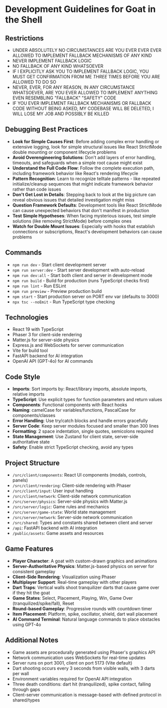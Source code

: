 # Development Guidelines for Goat in the Shell

## Restrictions
- UNDER ABSOLUTELY NO CIRCUMSTANCES ARE YOU EVER EVER EVER ALLOWED TO IMPLEMENT FALLBACK MECHANISMS OF ANY KIND 
- NEVER IMPLEMENT FALLBACK LOGIC
- NO FALLBACK OF ANY KIND WHATSOEVER 
- IF I EXPLICITLY ASK YOU TO IMPLEMENT FALLBACK LOGIC, YOU MUST GET CONFIRMATION FROM ME *THREE* TIMES BEFORE YOU ARE ALLOWED TO DO SO
- NEVER, EVER, FOR ANY REASON, IN ANY CIRCUMSTANCE WHATSOEVER, ARE YOU EVER ALLOWED TO IMPLEMENT ANYTHING EVEN RESEMBLING "FALLBACK" "SAFETY" CODE
- IF YOU EVER IMPLEMENT FALLBACK MECHANISMS OR FALLBACK CODE WITHOUT BEING ASKED, MY CODEBASE WILL BE DELETED, I WILL LOSE MY JOB AND POSSIBLY BE KILLED 

## Debugging Best Practices
- **Look for Simple Causes First**: Before adding complex error handling or extensive logging, look for simple structural issues like React StrictMode double mounting or component lifecycle problems
- **Avoid Overengineering Solutions**: Don't add layers of error handling, timeouts, and safeguards when a simple root cause might exist
- **Understand the Full Code Flow**: Follow the complete execution path, including framework behavior like React's rendering lifecycle
- **Pattern Recognition**: Learn to recognize telltale patterns - like repeated initialize/cleanup sequences that might indicate framework behavior rather than code issues
- **Don't Get Lost in Details**: Stepping back to look at the big picture can reveal obvious issues that detailed investigation might miss
- **Question Framework Defaults**: Development tools like React StrictMode can cause unexpected behaviors that don't manifest in production
- **Test Simple Hypotheses**: When facing mysterious issues, test simple solutions (like removing StrictMode) before complex ones
- **Watch for Double Mount Issues**: Especially with hooks that establish connections or subscriptions, React's development behaviors can cause problems

## Commands
- `npm run dev` - Start client development server
- `npm run server:dev` - Start server development with auto-reload
- `npm run dev:all` - Start both client and server in development mode
- `npm run build` - Build for production (runs TypeScript checks first)
- `npm run lint` - Run ESLint
- `npm run preview` - Preview production build
- `npm start` - Start production server on PORT env var (defaults to 3000)
- `npx tsc --noEmit` - Run TypeScript type checking

## Technologies
- React 19 with TypeScript
- Phaser 3 for client-side rendering
- Matter.js for server-side physics
- Express.js and WebSockets for server communication
- Vite for build tool
- FastAPI backend for AI integration
- OpenAI API (GPT-4o) for AI commands

## Code Style
- **Imports**: Sort imports by: React/library imports, absolute imports, relative imports
- **TypeScript**: Use explicit types for function parameters and return values
- **Components**: Functional components with React hooks
- **Naming**: camelCase for variables/functions, PascalCase for components/classes
- **Error Handling**: Use try/catch blocks and handle errors gracefully
- **Server Code**: Keep server modules focused and smaller than 300 lines
- **Formatting**: 2 space indentation, single quotes, semicolons required
- **State Management**: Use Zustand for client state, server-side authoritative state
- **Safety**: Enable strict TypeScript checking, avoid any types

## Project Structure
- `/src/client/components`: React UI components (modals, controls, panels)
- `/src/client/rendering`: Client-side rendering with Phaser
- `/src/client/input`: User input handling
- `/src/client/network`: Client-side network communication
- `/src/server/physics`: Server-side physics with Matter.js
- `/src/server/logic`: Game rules and mechanics
- `/src/server/game-state`: World state management
- `/src/server/network`: Server-side network communication
- `/src/shared`: Types and constants shared between client and server
- `/api`: FastAPI backend with AI integration
- `/public/assets`: Game assets and resources

## Game Features
- **Player Character**: A goat with custom-drawn graphics and animations
- **Server-Authoritative Physics**: Matter.js-based physics on server for consistent gameplay
- **Client-Side Rendering**: Visualization using Phaser
- **Multiplayer Support**: Real-time gameplay with other players
- **Dart Traps**: Vertical walls shoot tranquilizer darts that cause game over if they hit the goat
- **Game States**: Select, Placement, Playing, Win, Game Over (tranquilized/spike/fall), Reset
- **Round-based Gameplay**: Progressive rounds with countdown timer
- **Item Placement**: Platform, spike, oscillator, shield, dart wall placement
- **AI Command Terminal**: Natural language commands to place obstacles using GPT-4o

## Additional Notes
- Game assets are procedurally generated using Phaser's graphics API
- Network communication uses WebSockets for real-time updates
- Server runs on port 3001, client on port 5173 (Vite default)
- Dart shooting occurs every 3 seconds from visible walls, with 3 darts per wall
- Environment variables required for OpenAI API integration
- Three death conditions: dart hit (tranquilized), spike contact, falling through gaps
- Client-server communication is message-based with defined protocol in shared/types
